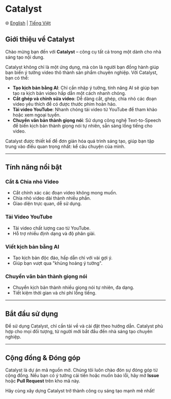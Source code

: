 # Catalyst

🌐 [English](README.md) | [Tiếng Việt](README.vi-VN.md)

## Giới thiệu về Catalyst

Chào mừng bạn đến với **Catalyst** – công cụ tất cả trong một dành cho nhà sáng tạo nội dung.

Catalyst không chỉ là một ứng dụng, mà còn là người bạn đồng hành giúp bạn biến ý tưởng video thô thành sản phẩm chuyên nghiệp. Với Catalyst, bạn có thể:

- **Tạo kịch bản bằng AI**: Chỉ cần nhập ý tưởng, tính năng AI sẽ giúp bạn tạo ra kịch bản video hấp dẫn một cách nhanh chóng.
- **Cắt ghép và chỉnh sửa video**: Dễ dàng cắt, ghép, chia nhỏ các đoạn video yêu thích để có được thước phim hoàn hảo.
- **Tải video YouTube**: Nhanh chóng tải video từ YouTube để tham khảo hoặc xem ngoại tuyến.
- **Chuyển văn bản thành giọng nói**: Sử dụng công nghệ Text-to-Speech để biến kịch bản thành giọng nói tự nhiên, sẵn sàng lồng tiếng cho video.

Catalyst được thiết kế để đơn giản hóa quá trình sáng tạo, giúp bạn tập trung vào điều quan trọng nhất: kể câu chuyện của mình.

---

## Tính năng nổi bật

### Cắt & Chia nhỏ Video

- Cắt chính xác các đoạn video không mong muốn.
- Chia nhỏ video dài thành nhiều phần.
- Giao diện trực quan, dễ sử dụng.

### Tải Video YouTube

- Tải video chất lượng cao từ YouTube.
- Hỗ trợ nhiều định dạng và độ phân giải.

### Viết kịch bản bằng AI

- Tạo kịch bản độc đáo, hấp dẫn chỉ với vài gợi ý.
- Giúp bạn vượt qua "khủng hoảng ý tưởng".

### Chuyển văn bản thành giọng nói

- Chuyển kịch bản thành nhiều giọng nói tự nhiên, đa dạng.
- Tiết kiệm thời gian và chi phí lồng tiếng.

---

## Bắt đầu sử dụng

Để sử dụng Catalyst, chỉ cần tải về và cài đặt theo hướng dẫn. Catalyst phù hợp cho mọi đối tượng, từ người mới bắt đầu đến nhà sáng tạo chuyên nghiệp.

---

## Cộng đồng & Đóng góp

Catalyst là dự án mã nguồn mở. Chúng tôi luôn chào đón sự đóng góp từ cộng đồng. Nếu bạn có ý tưởng cải tiến hoặc muốn báo lỗi, hãy mở **Issue** hoặc **Pull Request** trên kho mã này.

Hãy cùng xây dựng Catalyst trở thành công cụ sáng tạo mạnh mẽ nhất!
